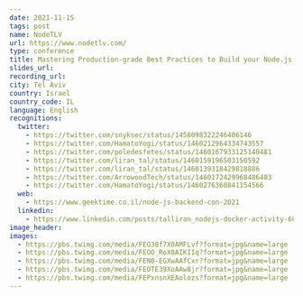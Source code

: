 ```yaml
---
date: 2021-11-15
tags: post
name: NodeTLV
url: https://www.nodetlv.com/
type: conference
title: Mastering Production-grade Best Practices to Build your Node.js Docker Images
slides_url:
recording_url:
city: Tel Aviv
country: Israel
country_code: IL
language: English
recognitions:
  twitter:
    - https://twitter.com/snyksec/status/1458098322246406146
    - https://twitter.com/HamatoYogi/status/1460212964334743557
    - https://twitter.com/poledesfetes/status/1460167933125140481
    - https://twitter.com/liran_tal/status/1460159196503150592
    - https://twitter.com/liran_tal/status/1460139318429818886
    - https://twitter.com/ArrowoodTech/status/1460172429968486403
    - https://twitter.com/HamatoYogi/status/1460276360841154566
  web:
    - https://www.geektime.co.il/node-js-backend-con-2021
  linkedin:
    - https://www.linkedin.com/posts/talliran_nodejs-docker-activity-6864188259346460672-FpEY
image_header:
images:
  - https://pbs.twimg.com/media/FEO38f7X0AMFLvf?format=jpg&name=large
  - https://pbs.twimg.com/media/FEOO_RoX0AIKIIq?format=jpg&name=large
  - https://pbs.twimg.com/media/FEN0-EGXwAAfCxr?format=jpg&name=large
  - https://pbs.twimg.com/media/FEOTE39XoAAw8jr?format=jpg&name=large
  - https://pbs.twimg.com/media/FEPxnsnXEAolozs?format=jpg&name=large
---
```

